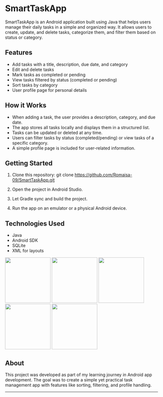 # SmartTaskApp

SmartTaskApp is an Android application built using Java that helps users manage their daily tasks in a simple and organized way. It allows users to create, update, and delete tasks, categorize them, and filter them based on status or category.

## Features

- Add tasks with a title, description, due date, and category
- Edit and delete tasks
- Mark tasks as completed or pending
- View tasks filtered by status (completed or pending)
- Sort tasks by category
- User profile page for personal details

## How it Works

- When adding a task, the user provides a description, category, and due date.
- The app stores all tasks locally and displays them in a structured list.
- Tasks can be updated or deleted at any time.
- Users can filter tasks by status (completed/pending) or view tasks of a specific category.
- A simple profile page is included for user-related information.

## Getting Started

1. Clone this repository:
git clone https://github.com/Romaisa-09/SmartTaskApp.git

2. Open the project in Android Studio.

3. Let Gradle sync and build the project.

4. Run the app on an emulator or a physical Android device.

## Technologies Used

- Java
- Android SDK
- SQLite 
- XML for layouts
<img src="https://github.com/user-attachments/assets/f5c926c5-59db-41b0-b8aa-e155ceba2a93" width="150"/>
<img src="https://github.com/user-attachments/assets/acfee04a-3277-4ed8-bab2-16c6bb5c1e6a" width="150"/>
<img src="https://github.com/user-attachments/assets/d798a133-db7a-4486-b022-3d459237280d" width="150"/>
<img src="https://github.com/user-attachments/assets/134864ac-0f69-4a3b-ab4f-1cc9bf2671a4" width="150"/>
<img src="https://github.com/user-attachments/assets/46a91719-d401-4a69-8cc0-8edbec759c8e" width="150"/>


## About

This project was developed as part of my learning journey in Android app development. The goal was to create a simple yet practical task management app with features like sorting, filtering, and profile handling.

---


